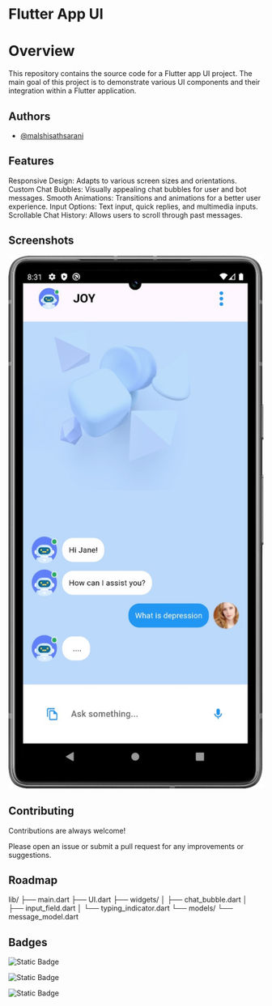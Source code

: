 
# Flutter App UI

# Overview
This repository contains the source code for a Flutter app UI project. The main goal of this project is to demonstrate various UI components and their integration within a Flutter application.


## Authors

- [@malshisathsarani](https://github.com/malshisathsarani)


## Features
Responsive Design: Adapts to various screen sizes and orientations.
Custom Chat Bubbles: Visually appealing chat bubbles for user and bot messages.
Smooth Animations: Transitions and animations for a better user experience.
Input Options: Text input, quick replies, and multimedia inputs.
Scrollable Chat History: Allows users to scroll through past messages.


## Screenshots


<img src="https://github.com/malshisathsarani/ChatBot_UI/raw/main/chatbotSS/WhatsApp%20Image%202024-07-25%20at%2008.36.45.jpeg" width="600" />




## Contributing

Contributions are always welcome!

Please open an issue or submit a pull request for any improvements or suggestions.

## Roadmap

lib/
├── main.dart
├── UI.dart
├── widgets/
│   ├── chat_bubble.dart
│   ├── input_field.dart
│   └── typing_indicator.dart
└── models/
    └── message_model.dart



## Badges

![Static Badge](https://img.shields.io/badge/bestPASS-green) 

![Static Badge](https://img.shields.io/badge/flutter-blue?logo=flutter&labelColor=blue&color=blue)

![Static Badge](https://img.shields.io/badge/github-blue?logo=github&labelColor=black&color=blue)

